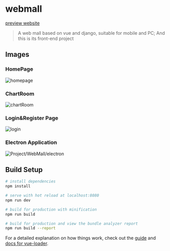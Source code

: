 # webmall

[preview website](http://web-mall.herokuapp.com/)

> A web mall based on vue and django, suitable for mobile and PC; And this is its front-end project

## Images

### HomePage
![homepage](https://cdn.jsdelivr.net/gh/hjwforever/images@main/img/Project/WebMall/homepage.png)

### ChartRoom
![chartRoom](https://cdn.jsdelivr.net/gh/hjwforever/images@main/img/Project/WebMall/chartRoom.png)

### Login&Register Page
![login](https://cdn.jsdelivr.net/gh/hjwforever/images@main/img/Project/WebMall/login.png)

### Electron Application
![Project/WebMall/electron](https://cdn.jsdelivr.net/gh/hjwforever/images@main/img/Project/WebMall/electron.png)

## Build Setup

``` bash
# install dependencies
npm install

# serve with hot reload at localhost:8080
npm run dev

# build for production with minification
npm run build

# build for production and view the bundle analyzer report
npm run build --report
```

For a detailed explanation on how things work, check out the [guide](http://vuejs-templates.github.io/webpack/) and [docs for vue-loader](http://vuejs.github.io/vue-loader).
